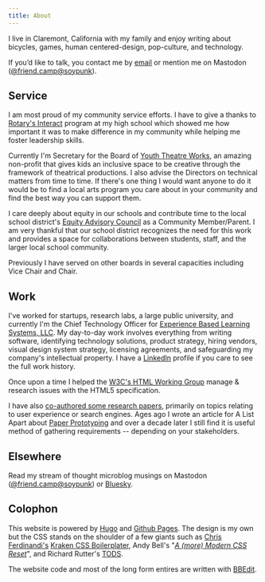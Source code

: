```yaml
---
title: About
---
```


I live in Claremont, California with my family and enjoy writing about bicycles, games, human centered-design, pop-culture, and technology.

If you’d like to talk, you contact me by <a itemprop="email" href="mailto:shawn@medero.net" rel="me" class="u-email">email</a> or mention me on Mastodon (<a rel="me" href="https://friend.camp/@soypunk">@friend.camp@soypunk</a>). 

## Service

I am most proud of my community service efforts. I have to give a thanks to [Rotary's Interact][Interact] program at my high school which showed me how important it was to make difference in my community while helping me foster leadership skills.

Currently I'm Secretary for the Board of [Youth Theatre Works][ytw], an amazing non-profit that gives kids an inclusive space to be creative through the framework of theatrical productions. I also advise the Directors on technical matters from time to time. If there's one thing I would want anyone to do it would be to find a local arts program you care about in your community and find the best way you can support them.

I care deeply about equity in our schools and contribute time to the local school district's [Equity Advisory Council][EAC] as a Community Member/Parent. I am very thankful that our school district recognizes the need for this work and provides a space for collaborations between students, staff, and the larger local school community.

Previously I have served on other boards in several capacities including Vice Chair and Chair.

## Work

I've worked for startups, research labs, a large public university, and currently I'm the Chief Technology Officer for [Experience Based Learning Systems, LLC][EBLS]. My day-to-day work involves everything from writing software, identifying technology solutions, product strategy, hiring vendors, visual design system strategy, licensing agreements, and safeguarding my company's intellectual property. I have a [LinkedIn][] profile if you care to see the full work history.

Once upon a time I helped the [W3C's HTML Working Group][HTMLWG] manage & research issues with the HTML5 specification.

I have also [co-authored some research papers][GS], primarily on topics relating to user experience or search engines. Ages ago I wrote an article for A List Apart about [Paper Prototyping][] and over a decade later I still find it is useful method of gathering requirements -- depending on your stakeholders.

## Elsewhere

Read my stream of thought microblog musings on Mastodon ([@friend.camp@soypunk](https://friend.camp/@soypunk)) or [Bluesky](https://bsky.app/profile/shawn.medero.net).

## Colophon

This website is powered by [Hugo][] and [Github Pages][]. The design is my own but the CSS stands on the shoulder of a few giants such as [Chris Ferdinandi's][Chris Ferdinandi] [Kraken CSS Boilerplater][Kraken], Andy Bell's "_[A (more) Modern CSS Reset][CSS-Reset]_", and Richard Rutter's [TODS][].

The website code and most of the long form entires are written with [BBEdit][].

[Hugo]: https://gohugo.io
[Github Pages]: https://pages.github.com
[BBEdit]: http://www.barebones.com/products/bbedit/
[Chris Ferdinandi]: https://gomakethings.com/
[Kraken]: https://cferdinandi.github.io/kraken/
[CSS-Reset]: https://piccalil.li/blog/a-more-modern-css-reset/
[TODS]: https://clagnut.com/blog/2433/
[EBLS]: https://learningfromexperience.com
[Paper Prototyping]: https://alistapart.com/article/paperprototyping/
[Interact]: https://www.rotary.org/en/get-involved/interact-clubs
[ytw]: https://youththeatreworks.com
[EAC]: https://www.cusd.claremont.edu/page/equity-advisory-council
[HTMLWG]: https://www.w3.org/groups/wg/htmlwg/
[GS]: https://scholar.google.com/citations?hl=en&user=RoYyRv0AAAAJ&view_op=list_works&gmla=ALUCkoWxJEFqnD1N7YW7xkEMeXpVWfXKgWW6k_jzxQZ494M0d4LsI9s7SZiS4DM3ehNzKUkYgh04UNilNvPAGTTb
[LinkedIn]: https://www.linkedin.com/in/shawnmedero
